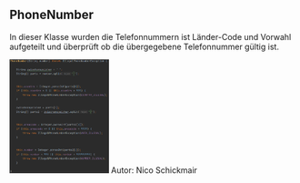 ## PhoneNumber

In dieser Klasse wurden die Telefonnummern ist Länder-Code und Vorwahl aufgeteilt
und überprüft ob die übergegebene Telefonnummer gültig ist.

<img src="images/phonenumber.png" height="200px"/>
Autor: Nico Schickmair
